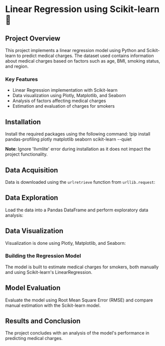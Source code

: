 # Linear Regression using Scikit-learn 👾

## Project Overview
This project implements a linear regression model using Python and Scikit-learn to predict medical charges. The dataset used contains information about medical charges based on factors such as age, BMI, smoking status, and region.

### Key Features
- Linear Regression implementation with Scikit-learn
- Data visualization using Plotly, Matplotlib, and Seaborn
- Analysis of factors affecting medical charges
- Estimation and evaluation of charges for smokers

## Installation
Install the required packages using the following command:
!pip install pandas-profiling plotly matplotlib seaborn scikit-learn --quiet

**Note**: Ignore 'llvmlite' error during installation as it does not impact the project functionality.

## Data Acquisition
Data is downloaded using the `urlretrieve` function from `urllib.request`:

## Data Exploration
Load the data into a Pandas DataFrame and perform exploratory data analysis:

## Data Visualization
Visualization is done using Plotly, Matplotlib, and Seaborn:

### Building the Regression Model
The model is built to estimate medical charges for smokers, both manually and using Scikit-learn's LinearRegression.


## Model Evaluation
Evaluate the model using Root Mean Square Error (RMSE) and compare manual estimation with the Scikit-learn model.

## Results and Conclusion
The project concludes with an analysis of the model's performance in predicting medical charges.



